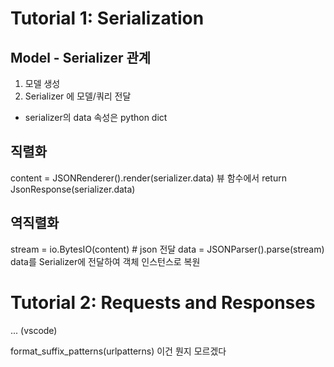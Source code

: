 
# Tutorial 1: Serialization


## Model - Serializer 관계
1. 모델 생성
2. Serializer 에 모델/쿼리 전달
* serializer의 data 속성은 python dict

## 직렬화
content = JSONRenderer().render(serializer.data)
뷰 함수에서
return JsonResponse(serializer.data)

## 역직렬화
stream = io.BytesIO(content) # json 전달
data = JSONParser().parse(stream)
data를 Serializer에 전달하여 객체 인스턴스로 복원



# Tutorial 2: Requests and Responses

... (vscode)

format_suffix_patterns(urlpatterns)
이건 뭔지 모르겠다

